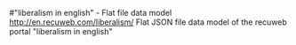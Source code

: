 #"liberalism in english" - Flat file data model
http://en.recuweb.com/liberalism/
Flat JSON file data model of the recuweb portal "liberalism in english"
